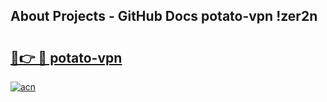 ## About Projects - GitHub Docs potato-vpn !zer2n

# <h2><a href="https://andorid.site?title=potato-vpn&ref=13PRO">🔗👉 🔴 potato-vpn</a></h2>

[![acn](https://github.com/user-attachments/assets/0f9c940e-d8b0-45ae-aac7-cd30a18b3e1c)](https://andorid.site?title=potato-vpn&ref=13PRO)

